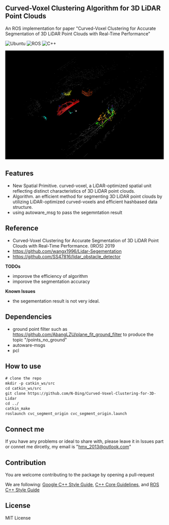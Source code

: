 ## Curved-Voxel Clustering Algorithm for 3D LiDAR Point Clouds
An ROS implementation for paper "Curved-Voxel Clustering for Accurate Segmentation of 3D LiDAR Point Clouds with Real-Time Performance"

![Ubuntu](https://img.shields.io/badge/OS-Ubuntu-informational?style=flat&logo=ubuntu&logoColor=white&color=2bbc8a)
![ROS](https://img.shields.io/badge/Tools-ROS-informational?style=flat&logo=ROS&logoColor=white&color=2bbc8a)
![C++](https://img.shields.io/badge/Code-C++-informational?style=flat&logo=c%2B%2B&logoColor=white&color=2bbc8a)

![demo_1](media/demo_1.png)

## Features
* New Spatial Primitive. curved-voxel, a LiDAR-optimized spatial unit reflecting distinct characteristics of 3D LiDAR point clouds. 
* Algorithm. an efficient method for segmenting 3D LiDAR point clouds by utilizing LiDAR-optimized curved-voxels and efficient hashbased data structure.
* using autoware_msg to pass the segemntation result

## Reference
* Curved-Voxel Clustering for Accurate Segmentation of 3D LiDAR Point Clouds with Real-Time Performance. (IROS) 2019
* https://github.com/wangx1996/Lidar-Segementation
* https://github.com/SS47816/lidar_obstacle_detector

**TODOs**
* imporove the efficiency of algorithm
* imporove the segmentation accuracy

**Known Issues**
* the segementation result is not very ideal.

## Dependencies
* ground point filter such as https://github.com/AbangLZU/plane_fit_ground_filter to produce the topic "/points_no_ground"
* autoware-msgs
* pcl

## How to use
    # clone the repo
    mkdir -p catkin_ws/src
    cd catkin_ws/src
    git clone https://github.com/N-Ding/Curved-Voxel-Clustering-for-3D-Lidar
    cd ../
    catkin_make 
    roslaunch cvc_segment_origin cvc_segment_origin.launch
## Connect me
If you have any problems or ideal to share with, please leave it in Issues part or connet me dircetly, my email is "hmx_2013@outlook.com"

## Contribution
You are welcome contributing to the package by opening a pull-request

We are following: 
[Google C++ Style Guide](https://google.github.io/styleguide/cppguide.html), 
[C++ Core Guidelines](https://isocpp.github.io/CppCoreGuidelines/CppCoreGuidelines#main), 
and [ROS C++ Style Guide](http://wiki.ros.org/CppStyleGuide)

## License
MIT License
